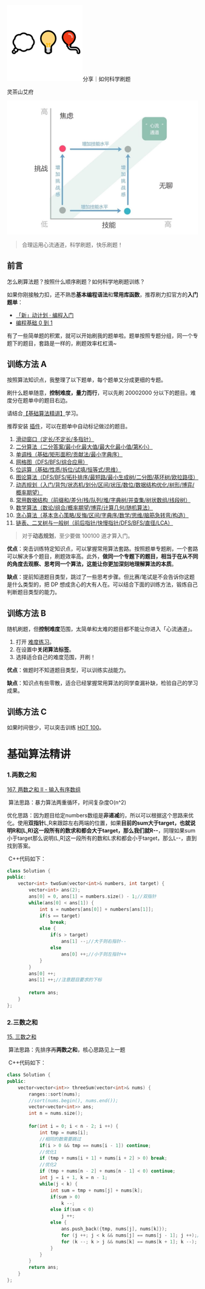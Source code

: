 [![img](./%E7%AE%97%E6%B3%95%E5%88%B7%E9%A2%98%E6%8C%87%E5%AF%BC.assets/avatar_1690721039.png)](https://leetcode.cn/u/endlesscheng/)分享｜如何科学刷题

灵茶山艾府









![科学刷题 灵茶山艾府](./%E7%AE%97%E6%B3%95%E5%88%B7%E9%A2%98%E6%8C%87%E5%AF%BC.assets/1720231746-FwkEem-%E5%BF%83%E6%B5%81.jpg)

> 合理运用心流通道，科学刷题，快乐刷题！

## 前言

怎么刷算法题？按照什么顺序刷题？如何科学地刷题训练？

如果你刚接触力扣，还不熟悉**基本编程语法**和**常用库函数**，推荐刷力扣官方的**入门题单**：

- [「新」动计划 · 编程入门](https://leetcode.cn/studyplan/primers-list/)
- [编程基础 0 到 1](https://leetcode.cn/studyplan/programming-skills/)

有了一些简单题的积累，就可以开始刷我的题单啦。题单按照专题分组，同一个专题下的题目，套路是一样的，刷题效率杠杠滴~

## 训练方法 A

按照算法知识点，我整理了以下题单，每个题单又分成更细的专题。

刷什么题单随意，**控制难度，量力而行**，可以先刷 20002000 分以下的题目。难度分在题单中的题目右边。

请结合[【基础算法精讲】](https://leetcode.cn/link/?target=https://www.bilibili.com/video/BV1bP411c7oJ/)学习。

推荐安装 [插件](https://leetcode.cn/link/?target=https://greasyfork.org/zh-CN/scripts/450890-leetcoderating-显示力扣周赛难度分)，可以在题单中自动标记做过的题目。

1. [滑动窗口（定长/不定长/多指针）](https://leetcode.cn/circle/discuss/0viNMK/)
2. [二分算法（二分答案/最小化最大值/最大化最小值/第K小）](https://leetcode.cn/circle/discuss/SqopEo/)
3. [单调栈（基础/矩形面积/贡献法/最小字典序）](https://leetcode.cn/circle/discuss/9oZFK9/)
4. [网格图（DFS/BFS/综合应用）](https://leetcode.cn/circle/discuss/YiXPXW/)
5. [位运算（基础/性质/拆位/试填/恒等式/思维）](https://leetcode.cn/circle/discuss/dHn9Vk/)
6. [图论算法（DFS/BFS/拓扑排序/最短路/最小生成树/二分图/基环树/欧拉路径）](https://leetcode.cn/circle/discuss/01LUak/)
7. [动态规划（入门/背包/状态机/划分/区间/状压/数位/数据结构优化/树形/博弈/概率期望）](https://leetcode.cn/circle/discuss/tXLS3i/)
8. [常用数据结构（前缀和/差分/栈/队列/堆/字典树/并查集/树状数组/线段树）](https://leetcode.cn/circle/discuss/mOr1u6/)
9. [数学算法（数论/组合/概率期望/博弈/计算几何/随机算法）](https://leetcode.cn/circle/discuss/IYT3ss/)
10. [贪心算法（基本贪心策略/反悔/区间/字典序/数学/思维/脑筋急转弯/构造）](https://leetcode.cn/circle/discuss/g6KTKL/)
11. [链表、二叉树与一般树（前后指针/快慢指针/DFS/BFS/直径/LCA）](https://leetcode.cn/circle/discuss/K0n2gO/)

> 对于**动态规划**，至少要做 100100 道才算入门。

**优点**：突击训练特定知识点，可以掌握常用算法套路。按照题单专题刷，一个套路可以解决多个题目，刷题效率高。此外，**做同一个专题下的题目，相当于在从不同的角度去观察、思考同一个算法，这能让你更加深刻地理解算法的本质**。

**缺点**：提前知道题目类型，跳过了一些思考步骤。但比赛/笔试是不会告诉你这题是什么类型的，把 DP 想成贪心的大有人在。可以结合下面的训练方法，锻炼自己判断题目类型的能力。

## 训练方法 B

随机刷题，但**控制难度**范围，太简单和太难的题目都不能让你进入「心流通道」。

1. 打开 [难度练习](https://leetcode.cn/link/?target=https://huxulm.github.io/lc-rating/zen)。
2. 在设置中**关闭算法标签**。
3. 选择适合自己的难度范围，开刷！

**优点**：做题时不知道题目类型，可以训练实战能力。

**缺点**：知识点有些零散，适合已经掌握常用算法的同学查漏补缺，检验自己的学习成果。

## 训练方法 C

如果时间很少，可以突击训练 [HOT 100](https://leetcode.cn/studyplan/top-100-liked/)。





# 基础算法精讲



### 1.两数之和

[167. 两数之和 II - 输入有序数组](https://leetcode.cn/problems/two-sum-ii-input-array-is-sorted/)

​	算法思路：暴力算法两重循环，时间复杂度O(n^2)

​	优化思路：因为题目给定numbers数组是**非递减**的，所以可以根据这个思路来优化。使用**双指针**L,R来跟踪左右两端的位置，如果**目前的sum大于target，也就说明R和[L,R)这一段所有的数求和都会大于target，那么我们就R--**，同理如果sum小于target那么说明(L,R]这一段所有的数和L求和都会小于target，那么L--，直到找到答案。

​	C++代码如下：

```C++
class Solution {
public:
    vector<int> twoSum(vector<int>& numbers, int target) {
        vector<int> ans(2);
        ans[0] = 0, ans[1] = numbers.size() - 1;//双指针
        while(ans[0] < ans[1]) {
            int s = numbers[ans[0]] + numbers[ans[1]];
            if(s == target)
                break;
            else {
                if(s > target)
                    ans[1] --;//大于则右指针--
                else 
                    ans[0] ++;//小于则左指针++
            }
        }
        ans[0] ++;
        ans[1] ++;//注意题目要求的下标

        return ans;
    }
};
```



### 2.三数之和

[15. 三数之和](https://leetcode.cn/problems/3sum/)

​	算法思路：先排序再**两数之和**，核心思路见上一题

​	C++代码如下：

```C++
class Solution {
public:
    vector<vector<int>> threeSum(vector<int>& nums) {
        ranges::sort(nums);
        //sort(nums.begin(), nums.end());
        vector<vector<int>> ans;
        int n = nums.size();

        for(int i = 0; i < n - 2; i ++) {
            int tmp = nums[i];
            //相同的数需要跳过
            if(i > 0 && tmp == nums[i - 1]) continue;
            //优化1
            if (tmp + nums[i + 1] + nums[i + 2] > 0) break;
            //优化2
            if (tmp + nums[n - 2] + nums[n - 1] < 0) continue; 
            int j = i + 1, k = n - 1;
            while(j < k) {
                int sum = tmp + nums[j] + nums[k];
                if(sum > 0)
                    k --;
                else if(sum < 0)
                    j ++;
                else {
                    ans.push_back({tmp, nums[j], nums[k]});
                    for (j ++; j < k && nums[j] == nums[j - 1]; j ++);//跳过重复数字
                    for (k --; k > j && nums[k] == nums[k + 1]; k --);
                }
            }
        }
        return ans;
    }
};
```

